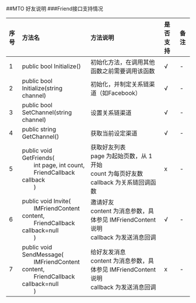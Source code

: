 ##MTO 好友说明
###Friend接口支持情况     

|序号|方法名|方法说明|是否支持|备注|     
|:--|:--|:--|:--|:--|     
| 1|public bool Initialize() | 初始化方法，在调用其他函数之前需要调用该函数 |√ | - |      
| 2|public bool Initialize(string channel) | 初始化，并制定关系链渠道（如Facebook） |√ | - |     
| 3|public bool SetChannel(string channel) | 设置关系链渠道 |√ | - |     
| 4|public string GetChannel() | 获取当前设定渠道 |√ | - |    
| 5|public void GetFriends(<br> &emsp;&emsp;int page, int count,<br> &emsp;&emsp;FriendCallback callback<br>&emsp;&emsp;) | 获取好友列表<br> page 为起始页数，从 1 开始<br> count 为每页好友数<br> callback 为关系链回调函数 |x | - |     
| 6|public void Invite(<br> &emsp;&emsp;IMFriendContent content, <br> &emsp;&emsp;FriendCallback callback=null<br>&emsp;&emsp;) | 邀请好友<br> content 为消息参数，具体参见 IMFriendContent 说明<br> callback 为发送消息回调 |√ | - |     
| 7|public void SendMessage(<br> &emsp;&emsp;IMFriendContent content, <br> &emsp;&emsp;FriendCallback callback=null<br>&emsp;&emsp;) | 给好友发消息 <br> content 为消息参数，具体参见 IMFriendContent 说明<br> callback 为发送消息回调 |x | - |
